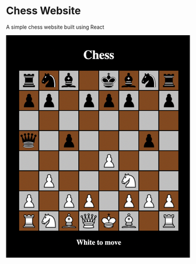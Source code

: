 # Chess Website

A simple chess website built using React

![Chess Preview](./media/chess_preview.png)